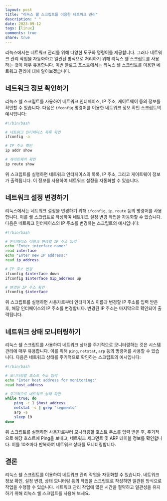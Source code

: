 ```yaml
---
layout: post
title: "리눅스 쉘 스크립트를 이용한 네트워크 관리"
description: " "
date: 2023-09-12
tags: [linux]
comments: true
share: true
---
```


리눅스에서는 네트워크 관리를 위해 다양한 도구와 명령어를 제공합니다. 그러나 네트워크 관리 작업을 자동화하고 일관된 방식으로 처리하기 위해 리눅스 쉘 스크립트를 사용하는 것이 매우 유용합니다. 이번 블로그 포스트에서는 리눅스 쉘 스크립트를 이용한 네트워크 관리에 대해 알아보겠습니다.

## 네트워크 정보 확인하기

리눅스 쉘 스크립트를 사용하여 네트워크 인터페이스, IP 주소, 게이트웨이 등의 정보를 확인할 수 있습니다. 다음은 `ifconfig` 명령어를 이용한 네트워크 정보 확인 스크립트의 예시입니다:

```bash
#!/bin/bash

# 네트워크 인터페이스 목록 확인
ifconfig -a

# IP 주소 확인
ip addr show

# 게이트웨이 확인
ip route show
```

위 스크립트를 실행하면 네트워크 인터페이스의 목록, IP 주소, 그리고 게이트웨이 정보가 출력됩니다. 이 정보를 사용하여 네트워크 설정을 자동화할 수 있습니다.

## 네트워크 설정 변경하기

리눅스에서는 네트워크 설정을 변경하기 위해 `ifconfig`, `ip`, `route` 등의 명령어를 사용합니다. 이를 쉘 스크립트로 작성하여 네트워크 설정 변경 작업을 자동화할 수 있습니다. 다음은 네트워크 인터페이스의 IP 주소를 변경하는 스크립트의 예시입니다:

```bash
#!/bin/bash

# 인터페이스 이름과 변경할 IP 주소 입력
echo "Enter interface name:"
read interface
echo "Enter new IP address:"
read ip_address

# IP 주소 변경
ifconfig $interface down
ifconfig $interface $ip_address up

# 변경된 IP 주소 확인
ifconfig $interface
```

위 스크립트를 실행하면 사용자로부터 인터페이스 이름과 변경할 IP 주소를 입력 받은 후, 해당 인터페이스의 IP 주소를 변경합니다. 변경된 IP 주소는 마지막으로 확인되어 출력됩니다.

## 네트워크 상태 모니터링하기

리눅스 쉘 스크립트를 사용하여 네트워크 상태를 주기적으로 모니터링하는 것은 시스템 관리에 매우 유용합니다. 이를 위해 `ping`, `netstat`, `arp` 등의 명령어를 사용할 수 있습니다. 다음은 네트워크 상태를 주기적으로 확인하는 스크립트의 예시입니다:

```bash
#!/bin/bash

# 모니터링할 호스트 주소 입력
echo "Enter host address for monitoring:"
read host_address

# 주기적으로 네트워크 상태 확인
while true; do
    ping -c 1 $host_address
    netstat -s | grep "segments"
    arp -a
    sleep 10
done
```

위 스크립트를 실행하면 사용자로부터 모니터링할 호스트 주소를 입력 받은 후, 주기적으로 해당 호스트에 Ping을 보내고, 네트워크 세그먼트 및 ARP 테이블 정보를 확인합니다. 이를 10초마다 반복하여 네트워크 상태를 모니터링합니다.

## 결론

리눅스 쉘 스크립트를 이용하여 네트워크 관리 작업을 자동화할 수 있습니다. 네트워크 정보 확인, 설정 변경, 상태 모니터링 등의 작업을 스크립트로 작성하면 일관된 방식으로 작업을 수행할 수 있습니다. 네트워크 관리 작업에 많은 시간을 절약하고 일관성을 유지하기 위해 리눅스 쉘 스크립트를 사용해 보세요.